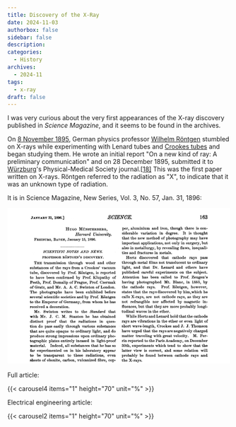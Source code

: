 ```yaml
---
title: Discovery of the X-Ray
date: 2024-11-03
authorbox: false
sidebar: false
description: 
categories:
  - History
archives:
  - 2024-11
tags:
  - x-ray
draft: false
---
```

I was very curious about the very first appearances of the X-ray discovery published in *Science Magazine*, and it seems to be found in the archives.
<!--more-->

On [8 November 1895](https://en.wikipedia.org/wiki/1895#October–December), German physics professor [Wilhelm Röntgen](https://en.wikipedia.org/wiki/Wilhelm_Röntgen) stumbled on X-rays while experimenting with Lenard tubes and [Crookes tubes](https://en.wikipedia.org/wiki/Crookes_tube) and began studying them. He wrote an initial report "On a new kind of ray: A preliminary communication" and on 28 December 1895, submitted it to [Würzburg](https://en.wikipedia.org/wiki/Würzburg)'s Physical-Medical Society journal.[[18\]](https://en.wikipedia.org/wiki/X-ray#cite_note-18) This was the first paper written on X-rays. Röntgen referred to the radiation as "X", to indicate that it was an unknown type of radiation.

It is in Science Magazine, New Series, Vol. 3, No. 57, Jan. 31, 1896:

![](assets/x-ray1st.jpg)

Full article:

{{< carousel4 items="1" height="70" unit="%" >}}

Electrical engineering article:

{{< carousel2 items="1" height="70" unit="%" >}}
